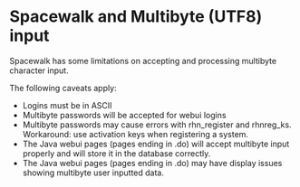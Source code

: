 # Spacewalk and Multibyte (UTF8) input



Spacewalk has some limitations on accepting and processing multibyte character input.  

The following caveats apply:

 * Logins must be in ASCII
 * Multibyte passwords will be accepted for webui logins
 * Multibyte passwords may cause errors with rhn_register and rhnreg_ks.  Workaround: use activation keys when registering a system.
 * The Java webui pages (pages ending in .do) will accept multibyte input properly and will store it in the database correctly.
 * The Java webui pages (pages ending in .do) may have display issues showing multibyte user inputted data.